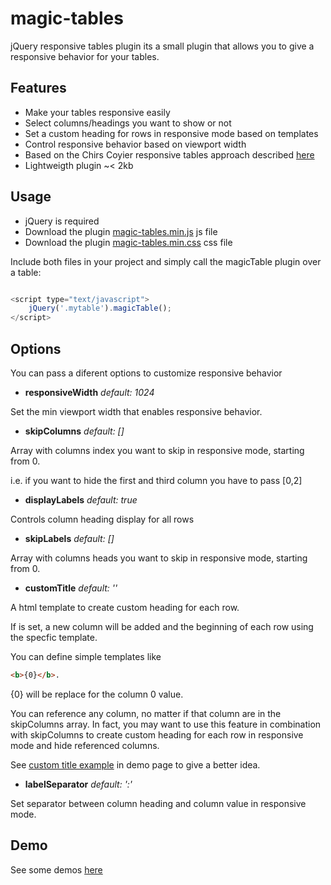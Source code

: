 magic-tables
============

jQuery responsive tables plugin its a small plugin that allows you to give a responsive behavior for your tables.


Features
--------

- Make your tables responsive easily
- Select columns/headings you want to show or not
- Set a custom heading for rows in responsive mode based on templates
- Control responsive behavior based on viewport width
- Based on the Chirs Coyier responsive tables approach described <a href="http://css-tricks.com/responsive-data-tables/">here</a>
- Lightweigth plugin ~< 2kb

Usage
-----


- jQuery is required
- Download the plugin <a href="">magic-tables.min.js</a> js file
- Download the plugin <a href="">magic-tables.min.css</a> css file


Include both files in your project and simply call the magicTable plugin over a table:

`````javascript

<script type="text/javascript">
    jQuery('.mytable').magicTable();
</script>

`````

Options
-------

You can pass a diferent options to customize responsive behavior

- <b>responsiveWidth</b> <i>default: 1024</i>

Set the min viewport width that enables responsive behavior.

- <b>skipColumns</b> <i>default: []</i>

Array with columns index you want to skip in responsive mode, starting from 0.

i.e. if you want to hide the first and third column you have to pass [0,2]

- <b>displayLabels</b> <i>default: true</i>

Controls column heading display for all rows

- <b>skipLabels</b> <i>default: []</i>

Array with columns heads you want to skip in responsive mode, starting from 0.

- <b>customTitle</b> <i>default: ''</i>

A html template to create custom heading for each row.

If is set, a new column will be added and the beginning of each row using the specfic template. 

You can define simple templates like

`````html
<b>{0}</b>. 
`````

{0} will be replace for the column 0 value. 

You can reference any column, no matter if that column are in the skipColumns array. 
In fact, you may want to use this feature in combination with skipColumns to create custom heading for each row in responsive mode and hide referenced columns.

See <a href="http://magictables.androb.com/#custom-title">custom title example</a> in demo page to give a better idea. 



- <b>labelSeparator</b> <i>default: ':'</i>

Set separator between column heading and column value in responsive mode.

Demo
----

See some demos <a href="http://magictables.androb.com">here</a>